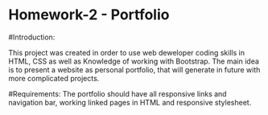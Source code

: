 # Homework-2 - Portfolio

#Introduction:

This project was created in order to use web deweloper coding skills in HTML, CSS as well as Knowledge of working with Bootstrap. The main idea is to present a website as personal portfolio, that will generate in future with more complicated projects.

#Requirements:
The portfolio should have all responsive links and navigation bar, working linked pages in HTML and responsive stylesheet.